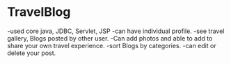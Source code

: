 # TravelBlog
-used core java, JDBC, Servlet, JSP  -can have individual profile.  -see travel gallery, Blogs posted by other user.   -Can add photos and able to add to share your own travel experience.   -sort Blogs by categories. -can edit or delete your post.
